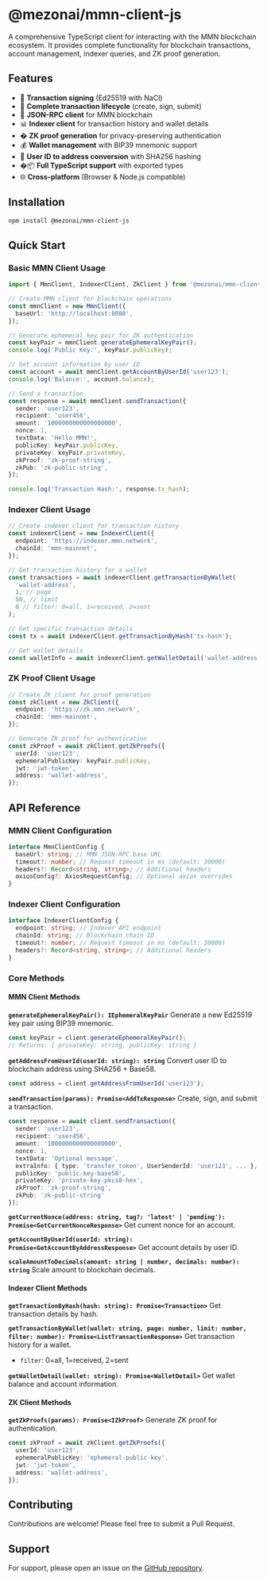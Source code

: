# @mezonai/mmn-client-js

A comprehensive TypeScript client for interacting with the MMN blockchain ecosystem. It provides complete functionality for blockchain transactions, account management, indexer queries, and ZK proof generation.

## Features

- 🔐 **Transaction signing** (Ed25519 with NaCl)
- 📝 **Complete transaction lifecycle** (create, sign, submit)
- 🚀 **JSON-RPC client** for MMN blockchain
- 📊 **Indexer client** for transaction history and wallet details
- � **ZK proof generation** for privacy-preserving authentication
- 💰 **Wallet management** with BIP39 mnemonic support
- 🎯 **User ID to address conversion** with SHA256 hashing
- �📦 **Full TypeScript support** with exported types
- 🌐 **Cross-platform** (Browser & Node.js compatible)

## Installation

```bash
npm install @mezonai/mmn-client-js
```

## Quick Start

### Basic MMN Client Usage

```typescript
import { MmnClient, IndexerClient, ZkClient } from '@mezonai/mmn-client-js';

// Create MMN client for blockchain operations
const mmnClient = new MmnClient({
  baseUrl: 'http://localhost:8080',
});

// Generate ephemeral key pair for ZK authentication
const keyPair = mmnClient.generateEphemeralKeyPair();
console.log('Public Key:', keyPair.publicKey);

// Get account information by user ID
const account = await mmnClient.getAccountByUserId('user123');
console.log('Balance:', account.balance);

// Send a transaction
const response = await mmnClient.sendTransaction({
  sender: 'user123',
  recipient: 'user456',
  amount: '1000000000000000000',
  nonce: 1,
  textData: 'Hello MMN!',
  publicKey: keyPair.publicKey,
  privateKey: keyPair.privateKey,
  zkProof: 'zk-proof-string',
  zkPub: 'zk-public-string',
});

console.log('Transaction Hash:', response.tx_hash);
```

### Indexer Client Usage

```typescript
// Create indexer client for transaction history
const indexerClient = new IndexerClient({
  endpoint: 'https://indexer.mmn.network',
  chainId: 'mmn-mainnet',
});

// Get transaction history for a wallet
const transactions = await indexerClient.getTransactionByWallet(
  'wallet-address',
  1, // page
  50, // limit
  0 // filter: 0=all, 1=received, 2=sent
);

// Get specific transaction details
const tx = await indexerClient.getTransactionByHash('tx-hash');

// Get wallet details
const walletInfo = await indexerClient.getWalletDetail('wallet-address');
```

### ZK Proof Client Usage

```typescript
// Create ZK client for proof generation
const zkClient = new ZkClient({
  endpoint: 'https://zk.mmn.network',
  chainId: 'mmn-mainnet',
});

// Generate ZK proof for authentication
const zkProof = await zkClient.getZkProofs({
  userId: 'user123',
  ephemeralPublicKey: keyPair.publicKey,
  jwt: 'jwt-token',
  address: 'wallet-address',
});
```

## API Reference

### MMN Client Configuration

```typescript
interface MmnClientConfig {
  baseUrl: string; // MMN JSON-RPC base URL
  timeout?: number; // Request timeout in ms (default: 30000)
  headers?: Record<string, string>; // Additional headers
  axiosConfig?: AxiosRequestConfig; // Optional axios overrides
}
```

### Indexer Client Configuration

```typescript
interface IndexerClientConfig {
  endpoint: string; // Indexer API endpoint
  chainId: string; // Blockchain chain ID
  timeout?: number; // Request timeout in ms (default: 30000)
  headers?: Record<string, string>; // Additional headers
}
```

### Core Methods

#### MMN Client Methods

**`generateEphemeralKeyPair(): IEphemeralKeyPair`**
Generate a new Ed25519 key pair using BIP39 mnemonic.

```typescript
const keyPair = client.generateEphemeralKeyPair();
// Returns: { privateKey: string, publicKey: string }
```

**`getAddressFromUserId(userId: string): string`**
Convert user ID to blockchain address using SHA256 + Base58.

```typescript
const address = client.getAddressFromUserId('user123');
```

**`sendTransaction(params): Promise<AddTxResponse>`**
Create, sign, and submit a transaction.

```typescript
const response = await client.sendTransaction({
  sender: 'user123',
  recipient: 'user456',
  amount: '1000000000000000000',
  nonce: 1,
  textData: 'Optional message',
  extraInfo: { type: 'transfer_token', UserSenderId: 'user123', ... },
  publicKey: 'public-key-base58',
  privateKey: 'private-key-pkcs8-hex',
  zkProof: 'zk-proof-string',
  zkPub: 'zk-public-string'
});
```

**`getCurrentNonce(address: string, tag?: 'latest' | 'pending'): Promise<GetCurrentNonceResponse>`**
Get current nonce for an account.

**`getAccountByUserId(userId: string): Promise<GetAccountByAddressResponse>`**
Get account details by user ID.

**`scaleAmountToDecimals(amount: string | number, decimals: number): string`**
Scale amount to blockchain decimals.

#### Indexer Client Methods

**`getTransactionByHash(hash: string): Promise<Transaction>`**
Get transaction details by hash.

**`getTransactionByWallet(wallet: string, page: number, limit: number, filter: number): Promise<ListTransactionResponse>`**
Get transaction history for a wallet.

- `filter`: 0=all, 1=received, 2=sent

**`getWalletDetail(wallet: string): Promise<WalletDetail>`**
Get wallet balance and account information.

#### ZK Client Methods

**`getZkProofs(params): Promise<IZkProof>`**
Generate ZK proof for authentication.

```typescript
const zkProof = await zkClient.getZkProofs({
  userId: 'user123',
  ephemeralPublicKey: 'ephemeral-public-key',
  jwt: 'jwt-token',
  address: 'wallet-address',
});
```

## Contributing

Contributions are welcome! Please feel free to submit a Pull Request.

## Support

For support, please open an issue on the [GitHub repository](https://github.com/mezonai/mmn/issues).
